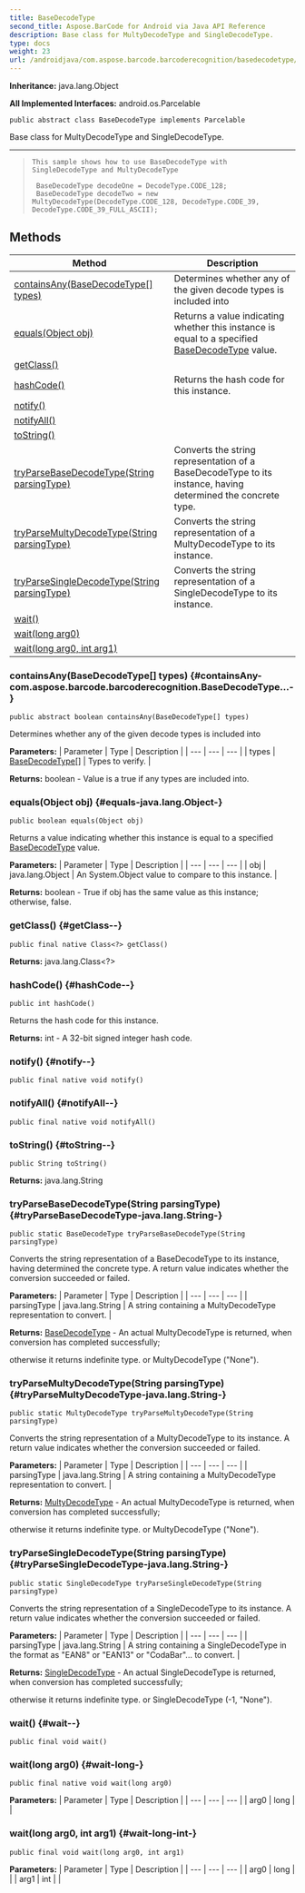 ```yaml
---
title: BaseDecodeType
second_title: Aspose.BarCode for Android via Java API Reference
description: Base class for MultyDecodeType and SingleDecodeType.
type: docs
weight: 23
url: /androidjava/com.aspose.barcode.barcoderecognition/basedecodetype/
---
```

**Inheritance:**
java.lang.Object

**All Implemented Interfaces:**
android.os.Parcelable
```
public abstract class BaseDecodeType implements Parcelable
```

Base class for MultyDecodeType and SingleDecodeType.

--------------------

> ```
> This sample shows how to use BaseDecodeType with SingleDecodeType and MultyDecodeType
>  
>  BaseDecodeType decodeOne = DecodeType.CODE_128;
>  BaseDecodeType decodeTwo = new MultyDecodeType(DecodeType.CODE_128, DecodeType.CODE_39, DecodeType.CODE_39_FULL_ASCII);
> ```
## Methods

| Method | Description |
| --- | --- |
| [containsAny(BaseDecodeType[] types)](#containsAny-com.aspose.barcode.barcoderecognition.BaseDecodeType...-) | Determines whether any of the given decode types is included into |
| [equals(Object obj)](#equals-java.lang.Object-) | Returns a value indicating whether this instance is equal to a specified [BaseDecodeType](../../com.aspose.barcode.barcoderecognition/basedecodetype) value. |
| [getClass()](#getClass--) |  |
| [hashCode()](#hashCode--) | Returns the hash code for this instance. |
| [notify()](#notify--) |  |
| [notifyAll()](#notifyAll--) |  |
| [toString()](#toString--) |  |
| [tryParseBaseDecodeType(String parsingType)](#tryParseBaseDecodeType-java.lang.String-) | Converts the string representation of a BaseDecodeType to its instance, having determined the concrete type. |
| [tryParseMultyDecodeType(String parsingType)](#tryParseMultyDecodeType-java.lang.String-) | Converts the string representation of a MultyDecodeType to its instance. |
| [tryParseSingleDecodeType(String parsingType)](#tryParseSingleDecodeType-java.lang.String-) | Converts the string representation of a SingleDecodeType to its instance. |
| [wait()](#wait--) |  |
| [wait(long arg0)](#wait-long-) |  |
| [wait(long arg0, int arg1)](#wait-long-int-) |  |
### containsAny(BaseDecodeType[] types) {#containsAny-com.aspose.barcode.barcoderecognition.BaseDecodeType...-}
```
public abstract boolean containsAny(BaseDecodeType[] types)
```


Determines whether any of the given decode types is included into

**Parameters:**
| Parameter | Type | Description |
| --- | --- | --- |
| types | [BaseDecodeType\[\]](../../com.aspose.barcode.barcoderecognition/basedecodetype) | Types to verify. |

**Returns:**
boolean - Value is a true if any types are included into.
### equals(Object obj) {#equals-java.lang.Object-}
```
public boolean equals(Object obj)
```


Returns a value indicating whether this instance is equal to a specified [BaseDecodeType](../../com.aspose.barcode.barcoderecognition/basedecodetype) value.

**Parameters:**
| Parameter | Type | Description |
| --- | --- | --- |
| obj | java.lang.Object | An System.Object value to compare to this instance. |

**Returns:**
boolean - True if obj has the same value as this instance; otherwise, false.
### getClass() {#getClass--}
```
public final native Class<?> getClass()
```




**Returns:**
java.lang.Class<?>
### hashCode() {#hashCode--}
```
public int hashCode()
```


Returns the hash code for this instance.

**Returns:**
int - A 32-bit signed integer hash code.
### notify() {#notify--}
```
public final native void notify()
```




### notifyAll() {#notifyAll--}
```
public final native void notifyAll()
```




### toString() {#toString--}
```
public String toString()
```




**Returns:**
java.lang.String
### tryParseBaseDecodeType(String parsingType) {#tryParseBaseDecodeType-java.lang.String-}
```
public static BaseDecodeType tryParseBaseDecodeType(String parsingType)
```


Converts the string representation of a BaseDecodeType to its instance, having determined the concrete type. A return value indicates whether the conversion succeeded or failed.

**Parameters:**
| Parameter | Type | Description |
| --- | --- | --- |
| parsingType | java.lang.String | A string containing a MultyDecodeType representation to convert. |

**Returns:**
[BaseDecodeType](../../com.aspose.barcode.barcoderecognition/basedecodetype) - An actual MultyDecodeType is returned, when conversion has completed successfully;

otherwise it returns indefinite type. or MultyDecodeType ("None").
### tryParseMultyDecodeType(String parsingType) {#tryParseMultyDecodeType-java.lang.String-}
```
public static MultyDecodeType tryParseMultyDecodeType(String parsingType)
```


Converts the string representation of a MultyDecodeType to its instance. A return value indicates whether the conversion succeeded or failed.

**Parameters:**
| Parameter | Type | Description |
| --- | --- | --- |
| parsingType | java.lang.String | A string containing a MultyDecodeType representation to convert. |

**Returns:**
[MultyDecodeType](../../com.aspose.barcode.barcoderecognition/multydecodetype) - An actual MultyDecodeType is returned, when conversion has completed successfully;

otherwise it returns indefinite type. or MultyDecodeType ("None").
### tryParseSingleDecodeType(String parsingType) {#tryParseSingleDecodeType-java.lang.String-}
```
public static SingleDecodeType tryParseSingleDecodeType(String parsingType)
```


Converts the string representation of a SingleDecodeType to its instance. A return value indicates whether the conversion succeeded or failed.

**Parameters:**
| Parameter | Type | Description |
| --- | --- | --- |
| parsingType | java.lang.String | A string containing a SingleDecodeType in the format as "EAN8" or "EAN13" or "CodaBar"... to convert. |

**Returns:**
[SingleDecodeType](../../com.aspose.barcode.barcoderecognition/singledecodetype) - An actual SingleDecodeType is returned, when conversion has completed successfully;

otherwise it returns indefinite type. or SingleDecodeType (-1, "None").
### wait() {#wait--}
```
public final void wait()
```




### wait(long arg0) {#wait-long-}
```
public final native void wait(long arg0)
```




**Parameters:**
| Parameter | Type | Description |
| --- | --- | --- |
| arg0 | long |  |

### wait(long arg0, int arg1) {#wait-long-int-}
```
public final void wait(long arg0, int arg1)
```




**Parameters:**
| Parameter | Type | Description |
| --- | --- | --- |
| arg0 | long |  |
| arg1 | int |  |

